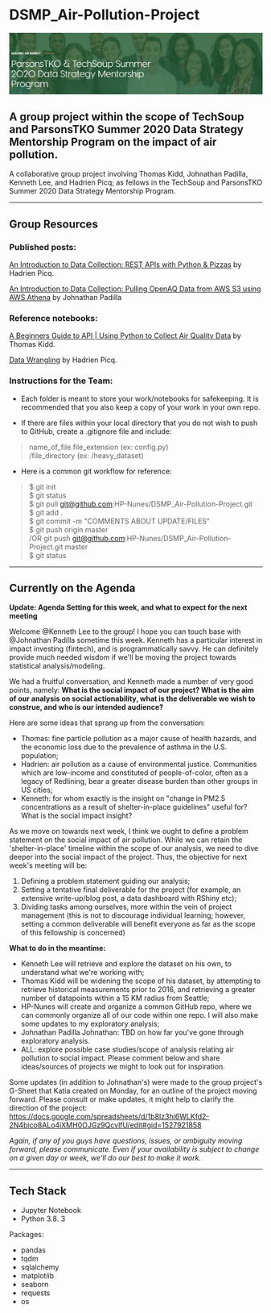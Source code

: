 # DSMP_Air-Pollution-Project

![alt text](readMe_assets/img/dsmpBanner.png "Banner")
## A group project within the scope of TechSoup and ParsonsTKO Summer 2020 Data Strategy Mentorship Program on the impact of air pollution.

A collaborative group project involving Thomas Kidd, Johnathan Padilla, Kenneth Lee, and Hadrien Picq; as fellows in the TechSoup and ParsonsTKO Summer 2020 Data Strategy Mentorship Program.
***
## Group Resources
### Published posts:
[An Introduction to Data Collection: REST APIs with Python & Pizzas](https://medium.com/@geocuriosity/an-introduction-to-data-collection-rest-apis-with-python-pizzas-7b682cef676c) by Hadrien Picq.

[An Introduction to Data Collection: Pulling OpenAQ Data from AWS S3 using AWS Athena](https://medium.com/@johnathan.d.padilla/an-introduction-to-data-collection-pulling-openaq-data-from-s3-using-aws-athena-26863b97c5cb) by Johnathan Padilla

### Reference notebooks:

[A Beginners Guide to API | Using Python to Collect Air Quality Data](https://nbviewer.jupyter.org/github/Kidd-Thomas/Air-Quality-Comparison/blob/master/AQS%20API%20GUIDE.ipynb?flush_cache=True) by Thomas Kidd.

[Data Wrangling](https://nbviewer.jupyter.org/github/HP-Nunes/dataStrategyMentorship_airQAproj/blob/master/data_Wrangling.ipynb) by Hadrien Picq.

### Instructions for the Team:

* Each folder is meant to store your work/notebooks for safekeeping. It is recommended that you also keep a copy of your work in your own repo.

* If there are files within your local directory that you do not wish to push to GitHub, create a .gitignore file and include:

> name_of_file.file_extension (ex: config.py) <br>
> /file_directory (ex: /heavy_dataset)

* Here is a common git workflow for reference:

> $ git init <br>
> $ git status <br>
> $ git pull git@github.com:HP-Nunes/DSMP_Air-Pollution-Project.git <br>
> $ git add .  <br> 
> $ git commit -m "COMMENTS ABOUT UPDATE/FILES" <br>
>  $ git push origin master <br>
>  /OR git push git@github.com:HP-Nunes/DSMP_Air-Pollution-Project.git master <br>
>  $ git status
***
## Currently on the Agenda

<b>Update: Agenda Setting for this week, and what to expect for the next meeting</b>

Welcome @Kenneth Lee to the group! I hope you can touch base with @Johnathan Padilla sometime this week. Kenneth has a particular interest in impact investing (fintech), and is programmatically savvy. He can definitely provide much needed wisdom if we'll be moving the project towards statistical analysis/modeling.

We had a fruitful conversation, and Kenneth made a number of very good points, namely: <b>What is the social impact of our project? What is the aim of our analysis on social actionability, what is the deliverable we wish to construe, and who is our intended audience?</b>

Here are some ideas that sprang up from the conversation:

* Thomas: fine particle pollution as a major cause of health hazards, and the economic loss due to the prevalence of asthma in the U.S. population;
* Hadrien: air pollution as a cause of environmental justice. Communities which are low-income and constituted of people-of-color, often as a legacy of Redlining, bear a greater disease burden than other groups in US cities;
* Kenneth: for whom exactly is the insight on "change in PM2.5 concentrations as a result of shelter-in-place guidelines" useful for? What is the social impact insight?

As we move on towards next week, I think we ought to define a problem statement on the social impact of air pollution. While we can retain the 'shelter-in-place' timeline within the scope of our analysis, we need to dive deeper into the social impact of the project. Thus, the objective for next week's meeting will be:

1. Defining a problem statement guiding our analysis;
2. Setting a tentative final deliverable for the project (for example, an extensive write-up/blog post, a data dashboard with RShiny etc);
3. Dividing tasks among ourselves, more within the vein of project management (this is not to discourage individual learning; however, setting a common deliverable will benefit everyone as far as the scope of this fellowship is concerned)

<b>What to do in the meantime:</b>

* Kenneth Lee will retrieve and explore the dataset on his own, to understand what we're working with;
* Thomas Kidd will be widening the scope of his dataset, by attempting to retrieve historical measurements prior to 2016, and retrieving a greater number of datapoints within a 15 KM radius from Seattle;
* HP-Nunes will create and organize a common GitHub repo, where we can commonly organize all of our code within one repo. I will also make some updates to my exploratory analysis;
* Johnathan Padilla Johnathan: TBD on how far you've gone through exploratory analysis.
* ALL: explore possible case studies/scope of analysis relating air pollution to social impact. Please comment below and share ideas/sources of projects we might to look out for inspiration.

Some updates (in addition to Johnathan's) were made to the group project's G-Sheet that Katia created on Monday, for an outline of the project moving forward. Please consult or make updates, it might help to clarify the direction of the project: https://docs.google.com/spreadsheets/d/1b8Iz3hi6WLKfd2-2N4bico8ALo4iXMH0OJGz9QcvlfU/edit#gid=1527921858

<em>Again, if any of you guys have questions, issues, or ambiguity moving forward, please communicate. Even if your availability is subject to change on a given day or week, we'll do our best to make it work.</em>

***
## Tech Stack

* Jupyter Notebook
* Python 3.8. 3

Packages:
* pandas
* tqdm
* sqlalchemy
* matplotlib
* seaborn
* requests
* os

